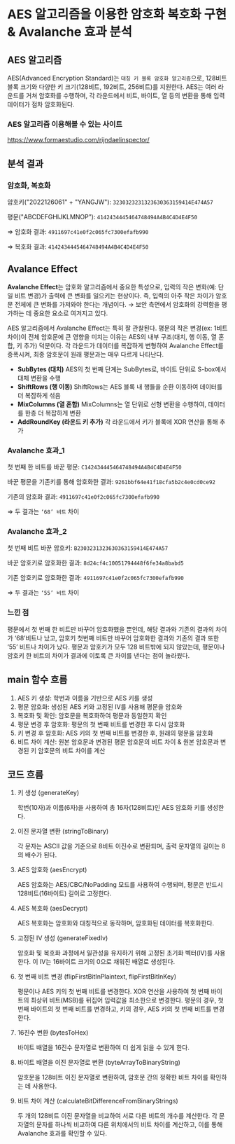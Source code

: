 # AES 알고리즘을 이용한 암호화 복호화 구현 & Avalanche 효과 분석

## AES 알고리즘

AES(Advanced Encryption Standard)는 `대칭 키 블록 암호화 알고리즘`으로, 128비트 블록 크기와 다양한 키 크기(128비트, 192비트, 256비트)를 지원한다. 
AES는 여러 라운드를 거쳐 암호화를 수행하며, 각 라운드에서 비트, 바이트, 열 등의 변환을 통해 입력 데이터가 점차 암호화된다.

### AES 알고리즘 이용해볼 수 있는 사이트

https://www.formaestudio.com/rijndaelinspector/

## 분석 결과

### 암호화, 복호화
암호키("2022126061" + "YANGJW"): `3230323231323630363159414E474A57`

평문("ABCDEFGHIJKLMNOP”): `4142434445464748494A4B4C4D4E4F50`

⇒ 암호화 결과: `4911697c41e0f2c065fc7300efafb990`

⇒ 복호화 결과: `4142434445464748494A4B4C4D4E4F50`

## Avalance Effect

**Avalanche Effect**는 암호화 알고리즘에서 중요한 특성으로, 입력의 작은 변화(예: 단일 비트 변경)가 출력에 큰 변화를 일으키는 현상이다. 즉, 입력의 아주 작은 차이가 암호문 전체에 큰 변화를 가져와야 한다는 개념이다.
→ 보안 측면에서 암호화의 강력함을 평가하는 데 중요한 요소로 여겨지고 있다.

AES 알고리즘에서 Avalanche Effect는 특히 잘 관찰된다. 평문의 작은 변경(ex: 1비트 차이)이 전체 암호문에 큰 영향을 미치는 이유는 AES의 내부 구조(대치, 행 이동, 열 혼합, 키 추가) 덕분이다. 각 라운드가 데이터를 복잡하게 변형하여 Avalanche Effect를 증폭시켜, 최종 암호문이 원래 평문과는 매우 다르게 나타난다.

- **SubBytes (대치)**
  AES의 첫 번째 단계는 SubBytes로, 바이트 단위로 S-box에서 대체 변환을 수행
- **ShiftRows (행 이동)**
  ShiftRows는 AES 블록 내 행들을 순환 이동하여 데이터를 더 복잡하게 섞음
- **MixColumns (열 혼합)**
  MixColumns는 열 단위로 선형 변환을 수행하여, 데이터를 한층 더 복잡하게 변환
- **AddRoundKey (라운드 키 추가)**
  각 라운드에서 키가 블록에 XOR 연산을 통해 추가

### Avalanche 효과_1

첫 번째 한 비트를 바꾼 평문: `C142434445464748494A4B4C4D4E4F50`

바꾼 평문을 기존키를 통해 암호화한 결과: `9261bbf64e41f18cfa5b2c4e0cd0ce92`

기존의 암호화 결과: `4911697c41e0f2c065fc7300efafb990`

⇒ 두 결과는 `‘68’ 비트` 차이

### Avalanche 효과_2

첫 번째 비트 바꾼 암호키: `B2303231323630363159414E474A57`

바꾼 암호키로 암호화한 결과: `8d24cf4c10051794448f6fe34a8babd5`

기존 암호키로 암호화한 결과:  `4911697c41e0f2c065fc7300efafb990`

⇒ 두 결과는 `‘55’ 비트` 차이

### 느낀 점
평문에서 첫 번째 한 비트만 바꾸어 암호화했을 뿐인데, 해당 결과와 기존의 결과의 차이가 ‘68’비트나 났고, 암호키 첫번째 비트만 바꾸어 암호화한 결과와 기존의 결과 또한 ‘55’ 비트나 차이가 났다. 평문과 암호키가 모두 128 비트밖에 되지 않았는데, 평문이나 암호키 한 비트의 차이가 결과에 이토록 큰 차이를 낸다는 점이 놀라웠다. 

## main 함수 흐름
1. AES 키 생성: 학번과 이름을 기반으로 AES 키를 생성
2. 평문 암호화: 생성된 AES 키와 고정된 IV를 사용해 평문을 암호화
3. 복호화 및 확인: 암호문을 복호화하여 평문과 동일한지 확인
4. 평문 변경 후 암호화: 평문의 첫 번째 비트를 변경한 후 다시 암호화
5. 키 변경 후 암호화: AES 키의 첫 번째 비트를 변경한 후, 원래의 평문을 암호화
6. 비트 차이 계산: 원본 암호문과 변경된 평문 암호문의 비트 차이 & 원본 암호문과 변경된 키 암호문의 비트 차이를 계산

## 코드 흐름
1. 키 생성 (generateKey)

    학번(10자)과 이름(6자)을 사용하여 총 16자(128비트)인 AES 암호화 키를 생성한다.

2. 이진 문자열 변환 (stringToBinary)

   각 문자는 ASCII 값을 기준으로 8비트 이진수로 변환되며, 출력 문자열의 길이는 8의 배수가 된다.

3. AES 암호화 (aesEncrypt)

   AES 암호화는 AES/CBC/NoPadding 모드를 사용하여 수행되며, 평문은 반드시 128비트(16바이트) 길이로 고정한다. 

4. AES 복호화 (aesDecrypt)

   AES 복호화는 암호화와 대칭적으로 동작하며, 암호화된 데이터를 복호화한다.

5. 고정된 IV 생성 (generateFixedIv)

   암호화 및 복호화 과정에서 일관성을 유지하기 위해 고정된 초기화 벡터(IV)를 사용한다. 이 IV는 16바이트 크기의 0으로 채워진 배열로 생성된다.

6. 첫 번째 비트 변경 (flipFirstBitInPlaintext, flipFirstBitInKey)

    평문이나 AES 키의 첫 번째 비트를 변경한다. XOR 연산을 사용하여 첫 번째 바이트의 최상위 비트(MSB)를 뒤집어 입력값을 최소한으로 변경한다. 평문의 경우, 첫 번째 바이트의 첫 번째 비트를 변경하고, 키의 경우, AES 키의 첫 번째 비트를 변경한다. 
   
7. 16진수 변환 (bytesToHex)

   바이트 배열을 16진수 문자열로 변환하여 더 쉽게 읽을 수 있게 한다.

8. 바이트 배열을 이진 문자열로 변환 (byteArrayToBinaryString)

   암호문을 128비트 이진 문자열로 변환하여, 암호문 간의 정확한 비트 차이를 확인하는 데 사용한다.

9. 비트 차이 계산 (calculateBitDifferenceFromBinaryStrings)

   두 개의 128비트 이진 문자열을 비교하여 서로 다른 비트의 개수를 계산한다. 각 문자열의 문자를 하나씩 비교하여 다른 위치에서의 비트 차이를 계산하고, 이를 통해 Avalanche 효과를 확인할 수 있다.